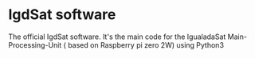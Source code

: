 # IgdSat software

The official IgdSat software.
It's the main code for the IgualadaSat Main-Processing-Unit ( based on Raspberry pi zero 2W) using Python3

